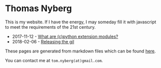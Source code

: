# Thomas Nyberg

This is my website. If I have the energy, I may someday fill it with javascript
to meet the requirements of the 21st century.

* 2017-11-12 - [What are (c)python extension modules?](https://thomasnyberg.com/what_are_extension_modules.html)
* 2018-02-06 - [Releasing the gil](https://thomasnyberg.com/releasing_the_gil.html)

These pages are generated from markdown files which can be found
[here](https://github.com/ApproximateIdentity/website).

You can contact me at `tom.nyberg(at)gmail.com`.
